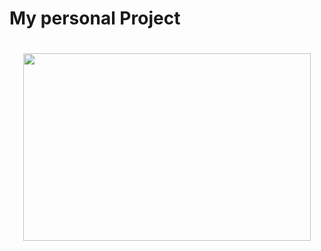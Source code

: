 
<h1> My personal Project <h1>

<p align="center">
  <img width="460" height="300" src="https://github.com/JakeMoh/React-Personal-Project/issues/1#issue-494434674">
</p>
